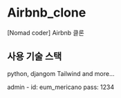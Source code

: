 # Airbnb_clone

[Nomad coder]
Airbnb 클론

## 사용 기술 스택
python, djangom Tailwind and more... 


admin - 
id: eum_mericano
pass: 1234